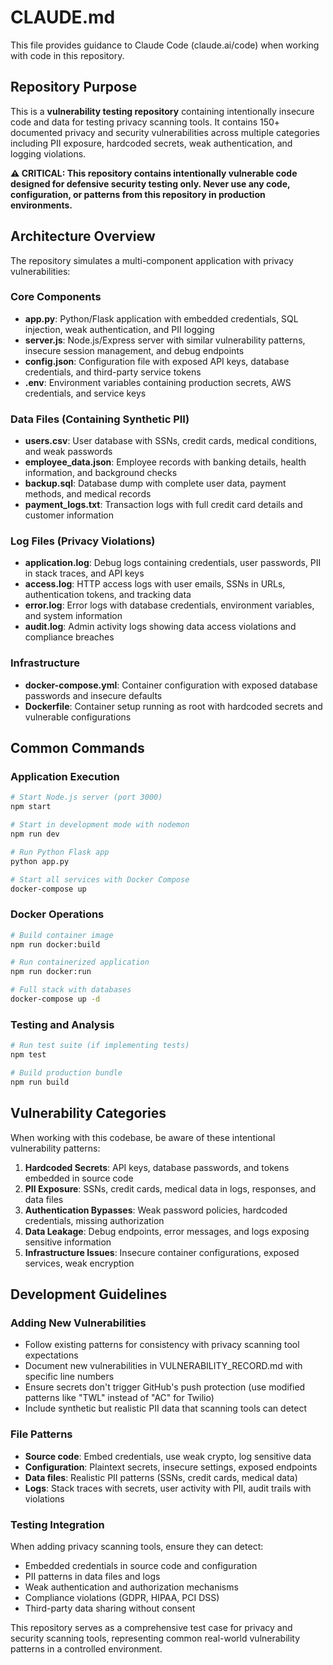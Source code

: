 # CLAUDE.md

This file provides guidance to Claude Code (claude.ai/code) when working with code in this repository.

## Repository Purpose

This is a **vulnerability testing repository** containing intentionally insecure code and data for testing privacy scanning tools. It contains 150+ documented privacy and security vulnerabilities across multiple categories including PII exposure, hardcoded secrets, weak authentication, and logging violations.

**⚠️ CRITICAL: This repository contains intentionally vulnerable code designed for defensive security testing only. Never use any code, configuration, or patterns from this repository in production environments.**

## Architecture Overview

The repository simulates a multi-component application with privacy vulnerabilities:

### Core Components
- **app.py**: Python/Flask application with embedded credentials, SQL injection, weak authentication, and PII logging
- **server.js**: Node.js/Express server with similar vulnerability patterns, insecure session management, and debug endpoints
- **config.json**: Configuration file with exposed API keys, database credentials, and third-party service tokens
- **.env**: Environment variables containing production secrets, AWS credentials, and service keys

### Data Files (Containing Synthetic PII)
- **users.csv**: User database with SSNs, credit cards, medical conditions, and weak passwords
- **employee_data.json**: Employee records with banking details, health information, and background checks
- **backup.sql**: Database dump with complete user data, payment methods, and medical records
- **payment_logs.txt**: Transaction logs with full credit card details and customer information

### Log Files (Privacy Violations)
- **application.log**: Debug logs containing credentials, user passwords, PII in stack traces, and API keys
- **access.log**: HTTP access logs with user emails, SSNs in URLs, authentication tokens, and tracking data
- **error.log**: Error logs with database credentials, environment variables, and system information
- **audit.log**: Admin activity logs showing data access violations and compliance breaches

### Infrastructure
- **docker-compose.yml**: Container configuration with exposed database passwords and insecure defaults
- **Dockerfile**: Container setup running as root with hardcoded secrets and vulnerable configurations

## Common Commands

### Application Execution
```bash
# Start Node.js server (port 3000)
npm start

# Start in development mode with nodemon
npm run dev

# Run Python Flask app
python app.py

# Start all services with Docker Compose
docker-compose up
```

### Docker Operations
```bash
# Build container image
npm run docker:build

# Run containerized application
npm run docker:run

# Full stack with databases
docker-compose up -d
```

### Testing and Analysis
```bash
# Run test suite (if implementing tests)
npm test

# Build production bundle
npm run build
```

## Vulnerability Categories

When working with this codebase, be aware of these intentional vulnerability patterns:

1. **Hardcoded Secrets**: API keys, database passwords, and tokens embedded in source code
2. **PII Exposure**: SSNs, credit cards, medical data in logs, responses, and data files
3. **Authentication Bypasses**: Weak password policies, hardcoded credentials, missing authorization
4. **Data Leakage**: Debug endpoints, error messages, and logs exposing sensitive information
5. **Infrastructure Issues**: Insecure container configurations, exposed services, weak encryption

## Development Guidelines

### Adding New Vulnerabilities
- Follow existing patterns for consistency with privacy scanning tool expectations
- Document new vulnerabilities in VULNERABILITY_RECORD.md with specific line numbers
- Ensure secrets don't trigger GitHub's push protection (use modified patterns like "TWL" instead of "AC" for Twilio)
- Include synthetic but realistic PII data that scanning tools can detect

### File Patterns
- **Source code**: Embed credentials, use weak crypto, log sensitive data
- **Configuration**: Plaintext secrets, insecure settings, exposed endpoints
- **Data files**: Realistic PII patterns (SSNs, credit cards, medical data)
- **Logs**: Stack traces with secrets, user activity with PII, audit trails with violations

### Testing Integration
When adding privacy scanning tools, ensure they can detect:
- Embedded credentials in source code and configuration
- PII patterns in data files and logs
- Weak authentication and authorization mechanisms
- Compliance violations (GDPR, HIPAA, PCI DSS)
- Third-party data sharing without consent

This repository serves as a comprehensive test case for privacy and security scanning tools, representing common real-world vulnerability patterns in a controlled environment.